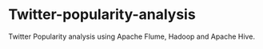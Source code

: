 # Twitter-popularity-analysis
Twitter Popularity analysis using Apache Flume, Hadoop and Apache Hive.
